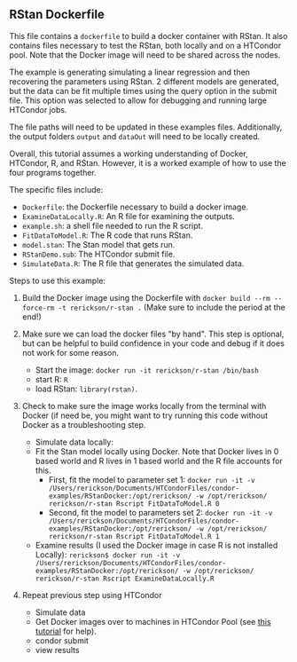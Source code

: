 ## RStan Dockerfile

This file contains a `dockerfile` to build a docker container with
RStan.
It also contains files necessary to test the RStan, both locally and
on a HTCondor pool.
Note that the Docker image will need to be shared across the nodes.

The example is generating simulating a linear regression and then
recovering the parameters using RStan. 2 different models are
generated, but the data can be fit multiple times using the query
option in the submit file. This option was selected to allow for
debugging and running large HTCondor jobs.

The file paths will need to be updated in these examples files.
Additionally, the output folders `output` and `dataOut` will need to
be locally created. 

Overall, this tutorial assumes a working understanding of Docker,
HTCondor, R, and RStan. However, it is a worked example of how to use
the four programs together.


The specific files include:
- `Dockerfile`: the Dockerfile necessary to build a docker image.
- `ExamineDataLocally.R`: An R file for examining the outputs.
- `example.sh`: a shell file needed to run the R script.
- `FitDataToModel.R`: The R code that runs RStan.
- `model.stan`: The Stan model that gets run.
- `RStanDemo.sub`: The HTCondor submit file.
- `SimulateData.R`: The R file that generates the simulated data.


Steps to use this example:

1. Build the Docker image using the Dockerfile with
`docker build --rm --force-rm -t rerickson/r-stan .` (Make sure to include the
   period at the end!)
2. Make sure we can load the docker files "by hand". This step is
optional, but can be helpful to build confidence in your code and
debug if it does not work for some reason.

   - Start the image: `docker run -it rerickson/r-stan /bin/bash`
   - start R: `R`
   - load RStan: `library(rstan)`.
3. Check to make sure the image works locally from the terminal with
   Docker (if need be, you might want to try running this code without
   Docker as a troubleshooting step.

	- Simulate data locally:
	- Fit the Stan model locally using Docker. Note that Docker lives
      in 0 based world and R lives in 1 based world and the R file
      accounts for this.
	  - First, fit the model to parameter set 1: `docker run -it -v
        /Users/rerickson/Documents/HTCondorFiles/condor-examples/RStanDocker:/opt/rerickson/
        -w /opt/rerickson/ rerickson/r-stan Rscript FitDataToModel.R
        0`
	  - Second, fit the model to parameters set 2: `docker run -it -v /Users/rerickson/Documents/HTCondorFiles/condor-examples/RStanDocker:/opt/rerickson/ -w /opt/rerickson/ rerickson/r-stan Rscript FitDataToModel.R 1`
	- Examine results (I used the Docker image in case R is not
      installed Locally): `rerickson$ docker run -it -v /Users/rerickson/Documents/HTCondorFiles/condor-examples/RStanDocker:/opt/rerickson/ -w /opt/rerickson/ rerickson/r-stan Rscript ExamineDataLocally.R`

4. Repeat previous step using HTCondor

   - Simulate data
   - Get Docker images over to machines in HTCondor Pool (see
     [this tutorial](https://my.usgs.gov/bitbucket/projects/CDI/repos/hunting_invasive_species_with_htcondor/browse/DockerImages/README.md#21)
     for help).
   - condor submit
   - view results





